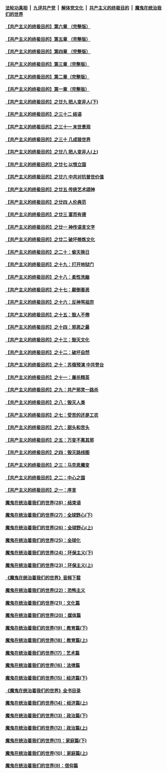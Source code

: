 ####  [法轮功真相](../../../../basic/blob/master/README.md?t=06260702) &nbsp;|&nbsp; [九评共产党](../../../../9ping.md/blob/master/README.md?t=06260702) &nbsp;|&nbsp; [解体党文化](../../../../jtdwh.md/blob/master/README.md?t=06260702)  &nbsp;|&nbsp; [共产主义的终极目的](../../../../gczydzjmd.md/blob/master/README.md?t=06260702) &nbsp;|&nbsp; [魔鬼在统治我们的世界](../../../../mgztzwmdsj.md/blob/master/README.md?t=06260702) 

#### [【共产主义的终极目的】第六章 （完整版）](../pages/nsc422/n11428913.md?t=06260702) 

#### [【共产主义的终极目的】第五章 （完整版）](../pages/nsc422/n11428912.md?t=06260702) 

#### [【共产主义的终极目的】第四章 （完整版）](../pages/nsc422/n11428907.md?t=06260702) 

#### [【共产主义的终极目的】第三章（完整版）](../pages/nsc422/n11428848.md?t=06260702) 

#### [【共产主义的终极目的】第二章（完整版）](../pages/nsc422/n11428831.md?t=06260702) 

#### [【共产主义的终极目的】第一章（完整版）](../pages/nsc422/n11417651.md?t=06260702) 

#### [【共产主义的终极目的】之廿九 把人变非人(下)](../pages/nsc422/n11344140.md?t=06260702) 

#### [【共产主义的终极目的】之三十二 结语](../pages/nsc422/n11360535.md?t=06260702) 

#### [【共产主义的终极目的】之三十一 末世景观](../pages/nsc422/n11351129.md?t=06260702) 

#### [【共产主义的终极目的】之三十 几成狼世界](../pages/nsc422/n11348280.md?t=06260702) 

#### [【共产主义的终极目的】之廿八 把人变非人(上)](../pages/nsc422/n11340492.md?t=06260702) 

#### [【共产主义的终极目的】之廿七 以恨立国](../pages/nsc422/n11336944.md?t=06260702) 

#### [【共产主义的终极目的】之廿六 中共对抗普世价值](../pages/nsc422/n11324785.md?t=06260702) 

#### [【共产主义的终极目的】之廿五 传统艺术颂神](../pages/nsc422/n11296396.md?t=06260702) 

#### [【共产主义的终极目的】之廿四 人伦典范](../pages/nsc422/n11296397.md?t=06260702) 

#### [【共产主义的终极目的】之廿三 富而有德](../pages/nsc422/n11283598.md?t=06260702) 

#### [【共产主义的终极目的】之廿一 神传语言文字](../pages/nsc422/n11263265.md?t=06260702) 

#### [【共产主义的终极目的】之廿二 破坏修炼文化](../pages/nsc422/n11245728.md?t=06260702) 

#### [【共产主义的终极目的】之二十：偷天换日](../pages/nsc422/n11238846.md?t=06260702) 

#### [【共产主义的终极目的】之十九：打开地狱门](../pages/nsc422/n11206376.md?t=06260702) 

#### [【共产主义的终极目的】之十八：柔性洗脑](../pages/nsc422/n11199994.md?t=06260702) 

#### [【共产主义的终极目的】之十七：颠倒善恶](../pages/nsc422/n11179782.md?t=06260702) 

#### [【共产主义的终极目的】之十六：反神骂祖宗](../pages/nsc422/n11166798.md?t=06260702) 

#### [【共产主义的终极目的】之十五：毁人不倦](../pages/nsc422/n11166792.md?t=06260702) 

#### [【共产主义的终极目的】之十四：邪恶之最](../pages/nsc422/n11150249.md?t=06260702) 

#### [【共产主义的终极目的】之十三：毁灭文化](../pages/nsc422/n11135227.md?t=06260702) 

#### [【共产主义的终极目的】之十二：破坏自然](../pages/nsc422/n11135214.md?t=06260702) 

#### [【共产主义的终极目的】之十：苏俄预演 中共登台](../pages/nsc422/n11118424.md?t=06260702) 

#### [【共产主义的终极目的】之十一：屠杀精英](../pages/nsc422/n11118442.md?t=06260702) 

#### [【共产主义的终极目的】之九：共产邪灵一路杀](../pages/nsc422/n11114139.md?t=06260702) 

#### [【共产主义的终极目的】之八：毁灭人类](../pages/nsc422/n11108503.md?t=06260702) 

#### [【共产主义的终极目的】之七：受苦的还是工农](../pages/nsc422/n11101809.md?t=06260702) 

#### [【共产主义的终极目的】之六：甜头和苦头](../pages/nsc422/n11096971.md?t=06260702) 

#### [【共产主义的终极目的】之五：万变不离其邪](../pages/nsc422/n11091285.md?t=06260702) 

#### [【共产主义的终极目的】之四：毁灭路线图](../pages/nsc422/n11086284.md?t=06260702) 

#### [【共产主义的终极目的】之三：马克思魔变](../pages/nsc422/n11061941.md?t=06260702) 

#### [【共产主义的终极目的】之二：中心之国](../pages/nsc422/n11047728.md?t=06260702) 

#### [【共产主义的终极目的】之一：序言](../pages/nsc422/n11086077.md?t=06260702) 

#### [魔鬼在统治着我们的世界(28)：结束语](../pages/nsc422/n10936246.md?t=06260702) 

#### [魔鬼在统治着我们的世界(27)：全球野心(下)](../pages/nsc422/n10928319.md?t=06260702) 

#### [魔鬼在统治着我们的世界(26)：全球野心(上)](../pages/nsc422/n10900318.md?t=06260702) 

#### [魔鬼在统治着我们的世界(25)：全球化](../pages/nsc422/n10788205.md?t=06260702) 

#### [魔鬼在统治着我们的世界(24)：环保主义(下)](../pages/nsc422/n10695307.md?t=06260702) 

#### [魔鬼在统治着我们的世界(23)：环保主义(上)](../pages/nsc422/n10688613.md?t=06260702) 

#### [《魔鬼在统治着我们的世界》音频下载](../pages/nsc422/n10635553.md?t=06260702) 

#### [魔鬼在统治着我们的世界(22)：恐怖主义](../pages/nsc422/n10614727.md?t=06260702) 

#### [魔鬼在统治着我们的世界(21)：文化篇](../pages/nsc422/n10597706.md?t=06260702) 

#### [魔鬼在统治着我们的世界(20)：媒体篇](../pages/nsc422/n10586579.md?t=06260702) 

#### [魔鬼在统治着我们的世界(19)：教育篇(下)](../pages/nsc422/n10564808.md?t=06260702) 

#### [魔鬼在统治着我们的世界(18)：教育篇(上)](../pages/nsc422/n10526970.md?t=06260702) 

#### [魔鬼在统治着我们的世界(17)：艺术篇](../pages/nsc422/n10499093.md?t=06260702) 

#### [魔鬼在统治着我们的世界(16)：法律篇](../pages/nsc422/n10485969.md?t=06260702) 

#### [魔鬼在统治着我们的世界(15)：经济篇(下)](../pages/nsc422/n10469975.md?t=06260702) 

#### [《魔鬼在统治着我们的世界》全书目录](../pages/nsc422/n10464261.md?t=06260702) 

#### [魔鬼在统治着我们的世界(14)：经济篇(上)](../pages/nsc422/n10457370.md?t=06260702) 

#### [魔鬼在统治着我们的世界(13)：政治篇(下)](../pages/nsc422/n10448270.md?t=06260702) 

#### [魔鬼在统治着我们的世界(12)：政治篇(上)](../pages/nsc422/n10444576.md?t=06260702) 

#### [魔鬼在统治着我们的世界(11)：家庭篇(下)](../pages/nsc422/n10440961.md?t=06260702) 

#### [魔鬼在统治着我们的世界(10)：家庭篇(上)](../pages/nsc422/n10435448.md?t=06260702) 

#### [魔鬼在统治着我们的世界(9)：信仰篇](../pages/nsc422/n10432159.md?t=06260702) 


